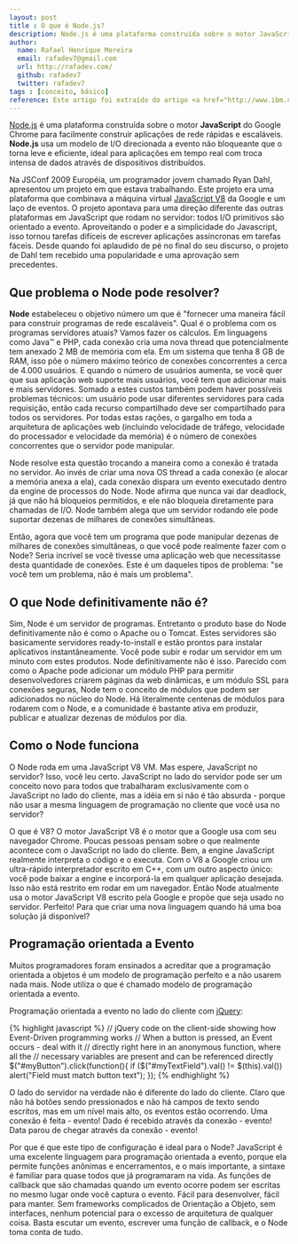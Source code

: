 ```yaml
---
layout: post
title : O que é Node.js?
description: Node.js é uma plataforma construída sobre o motor JavaScript do Google Chrome para facilmente construir aplicações de rede rápidas e escaláveis.
author:
  name: Rafael Henrique Moreira
  email: rafadev7@gmail.com
  url: http://rafadev.com/
  github: rafadev7
  twitter: rafadev7
tags : [conceito, básico]
reference: Este artigo foi extraído do artigo <a href="http://www.ibm.com/developerworks/br/library/os-nodejs/">O que exatamente é o Node.js?</a> escrito por Michael Abernethy e adaptado por mim <a href="http://rafadev.com/">RafaDev</a>.
---
```

[Node.js][] é uma plataforma construída sobre o motor **JavaScript** do Google Chrome para facilmente construir aplicações de rede rápidas e escaláveis. **Node.js** usa um modelo de I/O direcionada a evento não bloqueante que o torna leve e eficiente, ideal para aplicações em tempo real com troca intensa de dados através de dispositivos distribuídos.

Na JSConf 2009 Européia, um programador jovem chamado Ryan Dahl, apresentou um projeto em que estava trabalhando. Este projeto era uma plataforma que combinava a máquina virtual [JavaScript V8][] da Google e um laço de eventos. O projeto apontava para uma direção diferente das outras plataformas em JavaScript que rodam no servidor: todos I/O primitivos são orientado a evento. Aproveitando o poder e a simplicidade do Javascript, isso tornou tarefas difíceis de escrever aplicações assíncronas em tarefas fáceis. Desde quando foi aplaudido de pé no final do seu discurso, o projeto de Dahl tem recebido uma popularidade e uma aprovação sem precedentes.

## Que problema o Node pode resolver?

**Node** estabeleceu o objetivo número um que é "fornecer uma maneira fácil para construir programas de rede escaláveis". Qual é o problema com os programas servidores atuais? Vamos fazer os cálculos. Em linguagens como Java™ e PHP, cada conexão cria uma nova thread que potencialmente tem anexado 2 MB de memória com ela. Em um sistema que tenha 8 GB de RAM, isso põe o número máximo teórico de conexões concorrentes a cerca de 4.000 usuários. E quando o número de usuários aumenta, se você quer que sua aplicação web suporte mais usuários, você tem que adicionar mais e mais servidores. Somado a estes custos também podem haver possíveis problemas técnicos: um usuário pode usar diferentes servidores para cada requisição, então cada recurso compartilhado deve ser compartilhado para todos os servidores. Por todas estas rações, o gargalho em toda a arquitetura de aplicações web (incluindo velocidade de tráfego, velocidade do processador e velocidade da memória) é o número de conexões concorrentes que o servidor pode manipular.

Node resolve esta questão trocando a maneira como a conexão é tratada no servidor. Ao invés de criar uma nova OS thread a cada conexão (e alocar a memória anexa a ela), cada conexão dispara um evento executado dentro da engine de processos do Node. Node afirma que nunca vai dar deadlock, já que não há bloqueios permitidos, e ele não bloqueia diretamente para chamadas de I/O. Node também alega que  um servidor rodando ele pode suportar dezenas de milhares de conexões simultâneas.

Então, agora que você tem um programa que pode manipular dezenas de milhares de conexões simultâneas, o que você pode realmente fazer com o Node? Seria incrível se você tivesse uma aplicação web que necessitasse desta quantidade de conexões. Este é um daqueles tipos de problema: "se você tem um problema, não é mais um problema".

## O que Node definitivamente não é?

Sim, Node é um servidor de programas. Entretanto o produto base do Node definitivamente não é como o Apache ou o Tomcat. Estes servidores são basicamente servidores ready-to-install e estão prontos para instalar aplicativos instantâneamente. Você pode subir e rodar um servidor em um minuto com estes produtos. Node definitivamente não é isso. Parecido com como o Apache pode adicionar um módulo PHP para permitir desenvolvedores criarem páginas da web dinâmicas, e um módulo SSL para conexões seguras, Node tem o conceito de módulos que podem ser adicionados no núcleo do Node. Há literalmente centenas de módulos para rodarem com o Node, e a comunidade é bastante ativa em produzir, publicar e atualizar dezenas de módulos por dia.


## Como o Node funciona

O Node roda em uma JavaScript V8 VM. Mas espere, JavaScript no servidor? Isso, você leu certo. JavaScript no lado do servidor pode ser um conceito novo para todos que trabalharam exclusivamente com o JavaScript no lado do cliente, mas a idéia em sí não é tão absurda - porque não usar a mesma linguagem de programação no cliente que você usa no servidor?

O que é V8? O motor JavaScript V8 é o motor  que a Google usa com seu navegador Chrome. Poucas pessoas pensam sobre o que realmente acontece com o JavaScript no lado do cliente. Bem, a engine JavaScript realmente interpreta o código e o executa. Com o V8 a Google criou um ultra-rápido interpretador escrito em C++, com um outro aspecto único: você pode baixar a engine e incorporá-la em qualquer aplicação desejada. Isso não está restrito em rodar em um navegador. Então Node atualmente usa o motor JavaScript V8 escrito pela Google e propõe que seja usado no servidor. Perfeito! Para que criar uma nova linguagem quando há uma boa solução já disponível?


## Programação orientada a Evento

Muitos programadores foram ensinados a acreditar que a programação orientada a objetos é um modelo de programação perfeito e a não usarem nada mais. Node utiliza o que é chamado modelo de programação orientada a evento.

Programação orientada a evento no lado do cliente com [jQuery][]:

{% highlight javascript %}
// jQuery code on the client-side showing how Event-Driven programming works
// When a button is pressed, an Event occurs - deal with it
// directly right here in an anonymous function, where all the
// necessary variables are present and can be referenced directly
$("#myButton").click(function(){
     if ($("#myTextField").val() != $(this).val())
         alert("Field must match button text");
});
{% endhighlight %}

O lado do servidor na verdade não é diferente do lado do cliente. Claro que não há botões sendo pressionados e não há campos de texto sendo escritos, mas em um nível mais alto, os eventos estão ocorrendo. Uma conexão é feita - evento! Dado é recebido através da conexão - evento! Data parou de chegar através da conexão - evento!

Por que é que este tipo de configuração é ideal para o Node? JavaScript é uma excelente linguagem para programação orientada a evento, porque ela permite funções anônimas e encerramentos, e o mais importante, a sintaxe é familiar para quase todos que já programaram na vida. As funções de callback que são chamadas quando um evento ocorre podem ser escritas no mesmo lugar onde você captura o evento. Fácil para desenvolver, fácil para manter. Sem frameworks complicados de Orientação a Objeto, sem interfaces, nenhum potencial para o excesso de arquitetura de qualquer coisa. Basta escutar um evento, escrever uma função de callback, e o Node toma conta de tudo.

[Node.JS]: http://nodejs.org/
[JavaScript V8]: http://code.google.com/p/v8/
[jQuery]: http://jquery.com/
